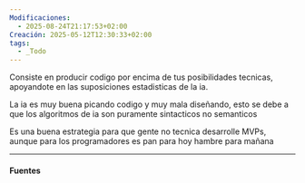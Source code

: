 ```yaml
---
Modificaciones:
  - 2025-08-24T21:17:53+02:00
Creación: 2025-05-12T12:30:33+02:00
tags:
  - _Todo
---
```

Consiste en producir codigo por encima de tus posibilidades tecnicas, apoyandote en las suposiciones estadisticas de la ia.

La ia es muy buena picando codigo y muy mala diseñando, esto se debe a que los algoritmos de ia son puramente sintacticos no semanticos

Es una buena estrategia para que gente no tecnica desarrolle MVPs, aunque para los programadores es pan para hoy hambre para mañana

---
#### Fuentes
